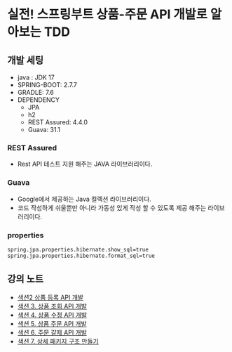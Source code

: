 # 실전! 스프링부트 상품-주문 API 개발로 알아보는 TDD

## 개발 세팅
- java : JDK 17
- SPRING-BOOT: 2.7.7
- GRADLE: 7.6
- DEPENDENCY
  - JPA
  - h2
  - REST Assured: 4.4.0
  - Guava: 31.1

### REST Assured
- Rest API 테스트 지원 해주는 JAVA 라이브러리이다. 

### Guava
- Google에서 제공하는 Java 컬렉션 라이브러리이다. 
- 코드 작성하게 쉬울뿐만 아니라 가동성 있게 작성 할 수 있도록 제공 해주는 라이브러리이다.

### properties
```properties
spring.jpa.properties.hibernate.show_sql=true
spring.jpa.properties.hibernate.format_sql=true
```

## 강의 노트
- [색션2 상품 등록 API 개발](./description/CH02%20상품%20등록%20API%20개발.md)
- [색션 3. 상품 조회 API 개발](./description/CH03%20상품%20조회%20기능%20구현하기.md)
- [색션 4. 상품 수정 API 개발](./description/CH04%20상품%20수정%20API%20개발.md)
- [색션 5. 상품 주문 API 개발](./description/CH05%20상품%20주문%20API%20개발.md)
- [색션 6. 주문 걀제 API 개발](./description/CH06%20주문%20결제%20API%20개발.md)
- [색션 7. 상세 패키지 구조 만들기](./description/CH07%20상세%20패키지%20구조%20만들기.md)
